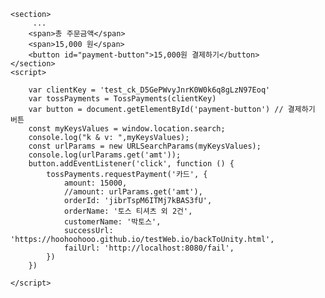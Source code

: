 <html>
<head>
    <meta charset="utf-8" />
    <script src="https://js.tosspayments.com/v1/payment"></script>
</head>
<body>
   
    <section>
         ... 
        <span>총 주문금액</span>
        <span>15,000 원</span>
        <button id="payment-button">15,000원 결제하기</button>
    </section>
    <script>
        
        var clientKey = 'test_ck_D5GePWvyJnrK0W0k6q8gLzN97Eoq'
        var tossPayments = TossPayments(clientKey)
        var button = document.getElementById('payment-button') // 결제하기 버튼
        const myKeysValues = window.location.search;
        console.log("k & v: ",myKeysValues);
        const urlParams = new URLSearchParams(myKeysValues);
        console.log(urlParams.get('amt'));
        button.addEventListener('click', function () {
            tossPayments.requestPayment('카드', {
                amount: 15000,
                //amount: urlParams.get('amt'),
                orderId: 'jibrTspM6ITMj7kBAS3fU',
                orderName: '토스 티셔츠 외 2건',
                customerName: '박토스',
                successUrl: 'https://hoohoohooo.github.io/testWeb.io/backToUnity.html',
                failUrl: 'http://localhost:8080/fail',
            })
        })
        
    </script>
</body>
</html>
